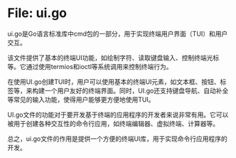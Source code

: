 # File: ui.go

ui.go是Go语言标准库中cmd包的一部分，用于实现终端用户界面（TUI）和用户交互。

该文件提供了基本的终端UI功能，如绘制字符、读取键盘输入、控制终端光标等。它通过使用termios和ioctl等系统调用来控制终端行为。

在使用UI.go创建TUI时，用户可以使用基本的终端UI元素，如文本框、按钮、标签等，来构建一个用户友好的终端界面。同时，UI.go还支持键盘导航、自动补全等常见的输入功能，使得用户能够更方便地使用TUI。

UI.go文件的功能对于要开发基于终端的应用程序的开发者来说非常有用。它可以被用于创建各种交互性的命令行应用，如终端编辑器、虚拟终端、计算器等。

总之，ui.go文件的作用是提供一个方便的终端UI库，用于实现命令行应用程序的开发。

